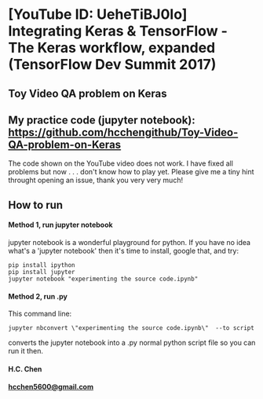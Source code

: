 # [YouTube ID: UeheTiBJ0Io] Integrating Keras & TensorFlow - The Keras workflow, expanded (TensorFlow Dev Summit 2017)
## Toy Video QA problem on Keras
## My practice code (jupyter notebook): https://github.com/hcchengithub/Toy-Video-QA-problem-on-Keras

The code shown on the YouTube video does not work. I have fixed all problems but now . . . don't know how to play yet. 
Please give me a tiny hint throught opening an issue, thank you very very much! 

## How to run 

#### Method 1, run jupyter notebook 

jupyter notebook is a wonderful playground for python.
If you have no idea what's a 'jupyter notebook' then it's time to install, google that, and try:

    pip install ipython
    pip install jupyter 
    jupyter notebook "experimenting the source code.ipynb"

#### Method 2, run .py 
This command line:

    jupyter nbconvert \"experimenting the source code.ipynb\"  --to script

converts the jupyter notebook into a .py normal python script file so you can run it then.


#### H.C. Chen
#### hcchen5600@gmail.com
